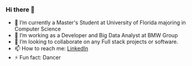 ### Hi there 👋

- 🔭 I’m currently a Master's Student at University of Florida majoring in Computer Science
- 🌱 I’m working as a Developer and Big Data Analyst at BMW Group
- 👯 I’m looking to collaborate on any Full stack projects or software.
- 📫 How to reach me: [LinkedIn](https://www.linkedin.com/in/diksha-verma-/)  
- ⚡ Fun fact: Dancer 
<!--  - 🤔 I’m looking for help with ...
- 💬 Ask me about ...
- 📫 How to reach me: ...
- 😄 Pronouns: ... -->




<!-- ![Repository's Stats](https://github-readme-stats.vercel.app/api?username=DikshaVerma25&show_icons=true) -->
<!--
**DikshaVerma25/DikshaVerma25** is a ✨ _special_ ✨ repository because its `README.md` (this file) appears on your GitHub profile.

.
